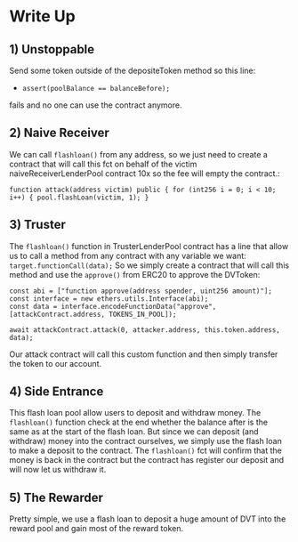 # Write Up

## 1) Unstoppable

Send some token outside of the depositeToken method so this line:
- `assert(poolBalance == balanceBefore);`

fails and no one can use the contract anymore.

## 2) Naive Receiver

We can call `flashloan()` from any address, so we just need to create a contract that will call this fct on behalf of the victim naiveReceiverLenderPool contract 10x so the fee will empty the contract.:

` function attack(address victim) public { for (int256 i = 0; i < 10; i++) { pool.flashLoan(victim, 1); } `

## 3) Truster

The `flashloan()` function in TrusterLenderPool contract has a line that allow us to call a method from any contract with any variable we want: `target.functionCall(data);`
So we simply create a contract that will call this method and use the `approve()` from ERC20 to approve the DVToken: 
```
const abi = ["function approve(address spender, uint256 amount)"];
const interface = new ethers.utils.Interface(abi);
const data = interface.encodeFunctionData("approve", [attackContract.address, TOKENS_IN_POOL]);

await attackContract.attack(0, attacker.address, this.token.address, data);
```
Our attack contract will call this custom function and then simply transfer the token to our account.

## 4) Side Entrance

This flash loan pool allow users to deposit and withdraw money. The `flashloan()` function check at the end whether the balance after is the same as at the start of the flash loan. But since we can deposit (and withdraw) money into the contract ourselves, we simply use the flash loan to make a deposit to the contract. The `flashloan()` fct will confirm that the money is back in the contract but the contract has register our deposit and will now let us withdraw it.

## 5) The Rewarder

Pretty simple, we use a flash loan to deposit a huge amount of DVT into the reward pool and gain most of the reward token.
